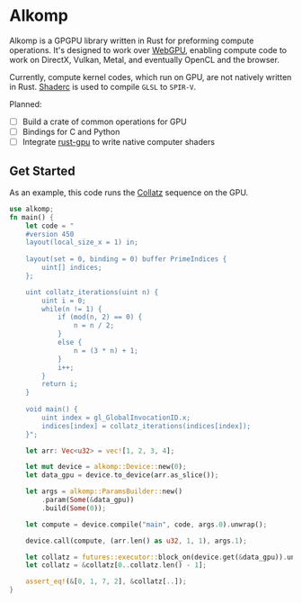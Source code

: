 # Alkomp

Alkomp is a GPGPU library written in Rust for preforming compute operations. It's designed to work over [WebGPU](https://www.w3.org/community/gpu/), enabling compute code to work on DirectX, Vulkan, Metal, and eventually OpenCL and the browser.

Currently, compute kernel codes, which run on GPU, are not natively written in Rust. [Shaderc](https://github.com/google/shaderc) is used to compile `GLSL` to `SPIR-V`.

Planned:

- [ ] Build a crate of common operations for GPU
- [ ] Bindings for C and Python
- [ ] Integrate [rust-gpu](https://github.com/EmbarkStudios/rust-gpu) to write native computer shaders

## Get Started

As an example, this code runs the [Collatz](https://en.wikipedia.org/wiki/Collatz_conjecture) sequence on the GPU.
```rust
use alkomp;
fn main() {
    let code = "
    #version 450
    layout(local_size_x = 1) in;
    
    layout(set = 0, binding = 0) buffer PrimeIndices {
        uint[] indices;
    };

    uint collatz_iterations(uint n) {
        uint i = 0;
        while(n != 1) {
            if (mod(n, 2) == 0) {
                n = n / 2;
            }
            else {
                n = (3 * n) + 1;
            }
            i++;
        }
        return i;
    }
    
    void main() {
        uint index = gl_GlobalInvocationID.x;
        indices[index] = collatz_iterations(indices[index]);
    }";

    let arr: Vec<u32> = vec![1, 2, 3, 4];

    let mut device = alkomp::Device::new(0);
    let data_gpu = device.to_device(arr.as_slice());

    let args = alkomp::ParamsBuilder::new()
        .param(Some(&data_gpu))
        .build(Some(0));

    let compute = device.compile("main", code, args.0).unwrap();

    device.call(compute, (arr.len() as u32, 1, 1), args.1);

    let collatz = futures::executor::block_on(device.get(&data_gpu)).unwrap();
    let collatz = &collatz[0..collatz.len() - 1];

    assert_eq!(&[0, 1, 7, 2], &collatz[..]);
}
```

